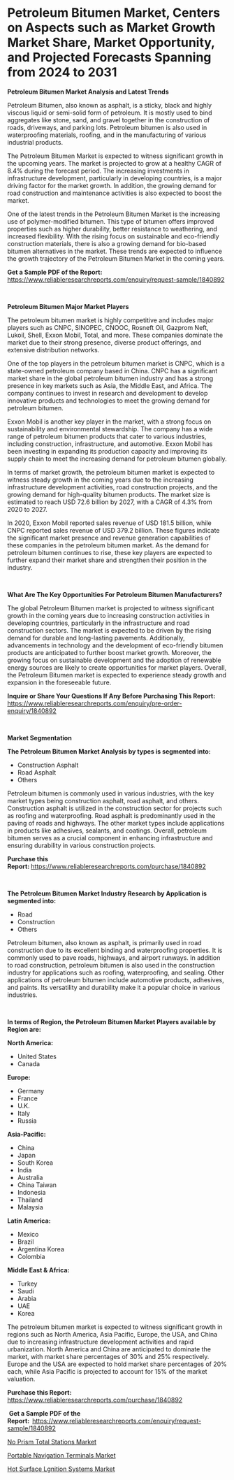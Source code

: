 <p><h1>Petroleum Bitumen Market, Centers on Aspects such as Market Growth Market Share, Market Opportunity, and Projected Forecasts Spanning from 2024 to 2031</h1></p><p><strong>Petroleum Bitumen Market Analysis and Latest Trends</strong></p>
<p><p>Petroleum Bitumen, also known as asphalt, is a sticky, black and highly viscous liquid or semi-solid form of petroleum. It is mostly used to bind aggregates like stone, sand, and gravel together in the construction of roads, driveways, and parking lots. Petroleum bitumen is also used in waterproofing materials, roofing, and in the manufacturing of various industrial products.</p><p>The Petroleum Bitumen Market is expected to witness significant growth in the upcoming years. The market is projected to grow at a healthy CAGR of 8.4% during the forecast period. The increasing investments in infrastructure development, particularly in developing countries, is a major driving factor for the market growth. In addition, the growing demand for road construction and maintenance activities is also expected to boost the market.</p><p>One of the latest trends in the Petroleum Bitumen Market is the increasing use of polymer-modified bitumen. This type of bitumen offers improved properties such as higher durability, better resistance to weathering, and increased flexibility. With the rising focus on sustainable and eco-friendly construction materials, there is also a growing demand for bio-based bitumen alternatives in the market. These trends are expected to influence the growth trajectory of the Petroleum Bitumen Market in the coming years.</p></p>
<p><strong>Get a Sample PDF of the Report:&nbsp;</strong> <a href="https://www.reliableresearchreports.com/enquiry/request-sample/1840892">https://www.reliableresearchreports.com/enquiry/request-sample/1840892</a></p>
<p>&nbsp;</p>
<p><strong>Petroleum Bitumen Major Market Players</strong></p>
<p><p>The petroleum bitumen market is highly competitive and includes major players such as CNPC, SINOPEC, CNOOC, Rosneft Oil, Gazprom Neft, Lukoil, Shell, Exxon Mobil, Total, and more. These companies dominate the market due to their strong presence, diverse product offerings, and extensive distribution networks.</p><p>One of the top players in the petroleum bitumen market is CNPC, which is a state-owned petroleum company based in China. CNPC has a significant market share in the global petroleum bitumen industry and has a strong presence in key markets such as Asia, the Middle East, and Africa. The company continues to invest in research and development to develop innovative products and technologies to meet the growing demand for petroleum bitumen.</p><p>Exxon Mobil is another key player in the market, with a strong focus on sustainability and environmental stewardship. The company has a wide range of petroleum bitumen products that cater to various industries, including construction, infrastructure, and automotive. Exxon Mobil has been investing in expanding its production capacity and improving its supply chain to meet the increasing demand for petroleum bitumen globally.</p><p>In terms of market growth, the petroleum bitumen market is expected to witness steady growth in the coming years due to the increasing infrastructure development activities, road construction projects, and the growing demand for high-quality bitumen products. The market size is estimated to reach USD 72.6 billion by 2027, with a CAGR of 4.3% from 2020 to 2027.</p><p>In 2020, Exxon Mobil reported sales revenue of USD 181.5 billion, while CNPC reported sales revenue of USD 379.2 billion. These figures indicate the significant market presence and revenue generation capabilities of these companies in the petroleum bitumen market. As the demand for petroleum bitumen continues to rise, these key players are expected to further expand their market share and strengthen their position in the industry.</p></p>
<p>&nbsp;</p>
<p><strong>What Are The Key Opportunities For Petroleum Bitumen Manufacturers?</strong></p>
<p><p>The global Petroleum Bitumen market is projected to witness significant growth in the coming years due to increasing construction activities in developing countries, particularly in the infrastructure and road construction sectors. The market is expected to be driven by the rising demand for durable and long-lasting pavements. Additionally, advancements in technology and the development of eco-friendly bitumen products are anticipated to further boost market growth. Moreover, the growing focus on sustainable development and the adoption of renewable energy sources are likely to create opportunities for market players. Overall, the Petroleum Bitumen market is expected to experience steady growth and expansion in the foreseeable future.</p></p>
<p><strong>Inquire or Share Your Questions If Any Before Purchasing This Report:</strong> <a href="https://www.reliableresearchreports.com/enquiry/pre-order-enquiry/1840892">https://www.reliableresearchreports.com/enquiry/pre-order-enquiry/1840892</a></p>
<p>&nbsp;</p>
<p><strong>Market Segmentation</strong></p>
<p><strong>The Petroleum Bitumen Market Analysis by types is segmented into:</strong></p>
<p><ul><li>Construction Asphalt</li><li>Road Asphalt</li><li>Others</li></ul></p>
<p><p>Petroleum bitumen is commonly used in various industries, with the key market types being construction asphalt, road asphalt, and others. Construction asphalt is utilized in the construction sector for projects such as roofing and waterproofing. Road asphalt is predominantly used in the paving of roads and highways. The other market types include applications in products like adhesives, sealants, and coatings. Overall, petroleum bitumen serves as a crucial component in enhancing infrastructure and ensuring durability in various construction projects.</p></p>
<p><strong>Purchase this Report:&nbsp;</strong><a href="https://www.reliableresearchreports.com/purchase/1840892">https://www.reliableresearchreports.com/purchase/1840892</a></p>
<p>&nbsp;</p>
<p><strong>The Petroleum Bitumen Market Industry Research by Application is segmented into:</strong></p>
<p><ul><li>Road</li><li>Construction</li><li>Others</li></ul></p>
<p><p>Petroleum bitumen, also known as asphalt, is primarily used in road construction due to its excellent binding and waterproofing properties. It is commonly used to pave roads, highways, and airport runways. In addition to road construction, petroleum bitumen is also used in the construction industry for applications such as roofing, waterproofing, and sealing. Other applications of petroleum bitumen include automotive products, adhesives, and paints. Its versatility and durability make it a popular choice in various industries.</p></p>
<p>&nbsp;</p>
<p><strong>In terms of Region, the Petroleum Bitumen Market Players available by Region are:</strong></p>
<p>
    <p> <strong> North America: </strong>
        <ul>
            <li>United States</li>
            <li>Canada</li>
        </ul>
        </p> 
    <p> <strong> Europe: </strong>
        <ul>
            <li>Germany</li>
            <li>France</li>
            <li>U.K.</li>
            <li>Italy</li>
            <li>Russia</li>
        </ul>
        </p> 
    <p> <strong> Asia-Pacific: </strong>
        <ul>
            <li>China</li>
            <li>Japan</li>
            <li>South Korea</li>
            <li>India</li>
            <li>Australia</li>
            <li>China Taiwan</li>
            <li>Indonesia</li>
            <li>Thailand</li>
            <li>Malaysia</li>
        </ul>
        </p> 
    <p> <strong> Latin America: </strong>
        <ul>
            <li>Mexico</li>
            <li>Brazil</li>
            <li>Argentina Korea</li>
            <li>Colombia</li>
        </ul>
        </p> 
    <p> <strong> Middle East & Africa: </strong>
        <ul>
            <li>Turkey</li>
            <li>Saudi</li>
            <li>Arabia</li>
            <li>UAE</li>
            <li>Korea</li>
        </ul>
    </p>
    </p>
<p><p>The petroleum bitumen market is expected to witness significant growth in regions such as North America, Asia Pacific, Europe, the USA, and China due to increasing infrastructure development activities and rapid urbanization. North America and China are anticipated to dominate the market, with market share percentages of 30% and 25% respectively. Europe and the USA are expected to hold market share percentages of 20% each, while Asia Pacific is projected to account for 15% of the market valuation.</p></p>
<p><strong>Purchase this Report: </strong><a href="https://www.reliableresearchreports.com/purchase/1840892">https://www.reliableresearchreports.com/purchase/1840892</a></p>
<p>&nbsp;<strong>Get a Sample PDF of the Report:&nbsp;&nbsp;</strong><a href="https://www.reliableresearchreports.com/enquiry/request-sample/1840892">https://www.reliableresearchreports.com/enquiry/request-sample/1840892</a></p>
<p><strong></strong></p>
<p><p><a href="https://view.publitas.com/reportprime-1/no-prism-total-stations-market-size-reflecting-a-forecast-till-2031-market-by-type-by-application-and-by-geography/">No Prism Total Stations Market</a></p><p><a href="https://view.publitas.com/reportprime-1/portable-navigation-terminals-market-share-market-new-trends-analysis-report-by-type-by-application-by-end-use-by-region-and-segment-forecasts-2024-2031/">Portable Navigation Terminals Market</a></p><p><a href="https://view.publitas.com/reportprime-1/hot-surface-lgnition-systems-market-size-growth-outlook-from-2024-to-2031-projecting-at-markets-trends-analysis-by-application-regional-outlook-and-revenue/">Hot Surface Lgnition Systems Market</a></p></p>
